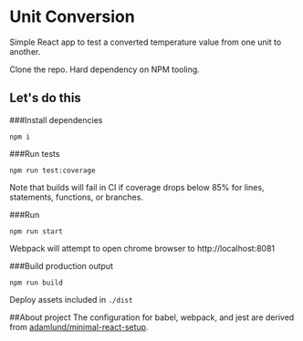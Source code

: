 # Unit Conversion
Simple React app to test a converted temperature value from one unit to another.

Clone the repo. Hard dependency on NPM tooling.

## Let's do this
###Install dependencies
```
npm i
```

###Run tests
```
npm run test:coverage
```
Note that builds will fail in CI if coverage drops below 85% for lines, statements, functions, or branches.

###Run
```
npm run start
```
Webpack will attempt to open chrome browser to http://localhost:8081

###Build production output
```
npm run build
```
Deploy assets included in `./dist`

##About project
The configuration for babel, webpack, and jest are derived from [adamlund/minimal-react-setup](https://github.com/adamlund/minimal-react-setup).

